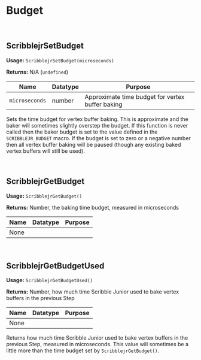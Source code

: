 # Budget

&nbsp;

## ScribblejrSetBudget

**Usage:** `ScribblejrSetBudget(microseconds)`

**Returns:** N/A (`undefined`)

|Name          |Datatype|Purpose                                         |
|--------------|--------|------------------------------------------------|
|`microseconds`|number  |Approximate time budget for vertex buffer baking|

Sets the time budget for vertex buffer baking. This is approximate and the baker will sometimes slightly overstep the budget. If this function is never called then the baker budget is set to the value defined in the `SCRIBBLEJR_BUDGET` macro. If the budget is set to zero or a negative number then all vertex buffer baking will be paused (though any existing baked vertex buffers will still be used).

&nbsp;

## ScribblejrGetBudget

**Usage:** `ScribblejrGetBudget()`

**Returns:** Number, the baking time budget, measured in microseconds

|Name|Datatype|Purpose|
|----|--------|-------|
|None|        |       |

&nbsp;

## ScribblejrGetBudgetUsed

**Usage:** `ScribblejrGetBudgetUsed()`

**Returns:** Number, how much time Scribble Junior used to bake vertex buffers in the previous Step

|Name|Datatype|Purpose|
|----|--------|-------|
|None|        |       |

Returns how much time Scribble Junior used to bake vertex buffers in the previous Step, measured in microseconds. This value will sometimes be a little more than the time budget set by `ScribblejrGetBudget()`.